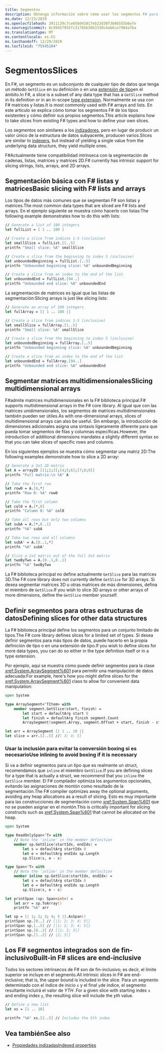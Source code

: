```yaml
---
title: Segmentos
description: Obtenga información sobre cómo usar los segmentos F# para los tipos de datos existentes y cómo definir sus propios segmentos para otros tipos de datos.
ms.date: 12/23/2019
ms.openlocfilehash: 3911139c7ce656043817eb23d30f3686555b6efe
ms.sourcegitcommit: 8c99457955fc31785b36b3330c4ab6ce7984a7ba
ms.translationtype: MT
ms.contentlocale: es-ES
ms.lasthandoff: 12/29/2019
ms.locfileid: "75545104"
---
```

# <a name="slices"></a><span data-ttu-id="e467e-103">Segmentos</span><span class="sxs-lookup"><span data-stu-id="e467e-103">Slices</span></span>

<span data-ttu-id="e467e-104">En F#, un segmento es un subconjunto de cualquier tipo de datos que tenga un método `GetSlice` en su definición o en una [extensión de tipo](type-extensions.md)en el ámbito.</span><span class="sxs-lookup"><span data-stu-id="e467e-104">In F#, a slice is a subset of any data type that has a `GetSlice` method in its definition or in an in-scope [type extension](type-extensions.md).</span></span> <span data-ttu-id="e467e-105">Normalmente se usa con F# matrices y listas.</span><span class="sxs-lookup"><span data-stu-id="e467e-105">It is most commonly used with F# arrays and lists.</span></span> <span data-ttu-id="e467e-106">En este artículo se explica cómo tomar los segmentos F# de los tipos existentes y cómo definir sus propios segmentos.</span><span class="sxs-lookup"><span data-stu-id="e467e-106">This article explains how to take slices from existing F# types and how to define your own slices.</span></span>

<span data-ttu-id="e467e-107">Los segmentos son similares a los [indizadores](./members/indexed-properties.md), pero en lugar de producir un valor único de la estructura de datos subyacente, producen varios.</span><span class="sxs-lookup"><span data-stu-id="e467e-107">Slices are similar to [indexers](./members/indexed-properties.md), but instead of yielding a single value from the underlying data structure, they yield multiple ones.</span></span>

<span data-ttu-id="e467e-108">F#Actualmente tiene compatibilidad intrínseca con la segmentación de cadenas, listas, matrices y matrices 2D.</span><span class="sxs-lookup"><span data-stu-id="e467e-108">F# currently has intrinsic support for slicing strings, lists, arrays, and 2D arrays.</span></span>

## <a name="basic-slicing-with-f-lists-and-arrays"></a><span data-ttu-id="e467e-109">Segmentación básica con F# listas y matrices</span><span class="sxs-lookup"><span data-stu-id="e467e-109">Basic slicing with F# lists and arrays</span></span>

<span data-ttu-id="e467e-110">Los tipos de datos más comunes que se segmentan F# son listas y matrices.</span><span class="sxs-lookup"><span data-stu-id="e467e-110">The most common data types that are sliced are F# lists and arrays.</span></span> <span data-ttu-id="e467e-111">En el ejemplo siguiente se muestra cómo hacerlo con listas:</span><span class="sxs-lookup"><span data-stu-id="e467e-111">The following example demonstrates how to do this with lists:</span></span>

```fsharp
// Generate a list of 100 integers
let fullList = [ 1 .. 100 ]

// Create a slice from indices 1-5 (inclusive)
let smallSlice = fullList.[1..5]
printfn "Small slice: %A" smallSlice

// Create a slice from the beginning to index 5 (inclusive)
let unboundedBeginning = fullList.[..5]
printfn "Unbounded beginning slice: %A" unboundedBeginning

// Create a slice from an index to the end of the list
let unboundedEnd = fullList.[94..]
printfn "Unbounded end slice: %A" unboundedEnd
```

<span data-ttu-id="e467e-112">La segmentación de matrices es igual que las listas de segmentación:</span><span class="sxs-lookup"><span data-stu-id="e467e-112">Slicing arrays is just like slicing lists:</span></span>

```fsharp
// Generate an array of 100 integers
let fullArray = [| 1 .. 100 |]

// Create a slice from indices 1-5 (inclusive)
let smallSlice = fullArray.[1..5]
printfn "Small slice: %A" smallSlice

// Create a slice from the beginning to index 5 (inclusive)
let unboundedBeginning = fullArray.[..5]
printfn "Unbounded beginning slice: %A" unboundedBeginning

// Create a slice from an index to the end of the list
let unboundedEnd = fullArray.[94..]
printfn "Unbounded end slice: %A" unboundedEnd
```

## <a name="slicing-multidimensional-arrays"></a><span data-ttu-id="e467e-113">Segmentar matrices multidimensionales</span><span class="sxs-lookup"><span data-stu-id="e467e-113">Slicing multidimensional arrays</span></span>

<span data-ttu-id="e467e-114">F#admite matrices multidimensionales en la F# biblioteca principal.</span><span class="sxs-lookup"><span data-stu-id="e467e-114">F# supports multidimensional arrays in the F# core library.</span></span> <span data-ttu-id="e467e-115">Al igual que con las matrices unidimensionales, los segmentos de matrices multidimensionales también pueden ser útiles.</span><span class="sxs-lookup"><span data-stu-id="e467e-115">As with one-dimensional arrays, slices of multidimensional arrays can also be useful.</span></span> <span data-ttu-id="e467e-116">Sin embargo, la introducción de dimensiones adicionales asigna una sintaxis ligeramente diferente para que pueda tomar segmentos de filas y columnas específicas.</span><span class="sxs-lookup"><span data-stu-id="e467e-116">However, the introduction of additional dimensions mandates a slightly different syntax so that you can take slices of specific rows and columns.</span></span>

<span data-ttu-id="e467e-117">En los siguientes ejemplos se muestra cómo segmentar una matriz 2D:</span><span class="sxs-lookup"><span data-stu-id="e467e-117">The following examples demonstrate how to slice a 2D array:</span></span>

```fsharp
// Generate a 3x3 2D matrix
let A = array2D [[1;2;3];[4;5;6];[7;8;9]]
printfn "Full matrix:\n %A" A

// Take the first row
let row0 = A.[0,*]
printfn "Row 0: %A" row0

// Take the first column
let col0 = A.[*,0]
printfn "Column 0: %A" col0

// Take all rows but only two columns
let subA = A.[*,0..1]
printfn "%A" subA

// Take two rows and all columns
let subA' = A.[0..1,*]
printfn "%A" subA'

// Slice a 2x2 matrix out of the full 3x3 matrix
let twoByTwo = A.[0..1,0..1]
printfn "%A" twoByTwo
```

<span data-ttu-id="e467e-118">La F# biblioteca principal no define actualmente `GetSlice` para las matrices 3D.</span><span class="sxs-lookup"><span data-stu-id="e467e-118">The F# core library does not currently define `GetSlice` for 3D arrays.</span></span> <span data-ttu-id="e467e-119">Si desea segmentar matrices 3D u otras matrices de más dimensiones, defina el miembro de `GetSlice`.</span><span class="sxs-lookup"><span data-stu-id="e467e-119">If you wish to slice 3D arrays or other arrays of more dimensions, define the `GetSlice` member yourself.</span></span>

## <a name="defining-slices-for-other-data-structures"></a><span data-ttu-id="e467e-120">Definir segmentos para otras estructuras de datos</span><span class="sxs-lookup"><span data-stu-id="e467e-120">Defining slices for other data structures</span></span>

<span data-ttu-id="e467e-121">La F# biblioteca principal define los segmentos para un conjunto limitado de tipos.</span><span class="sxs-lookup"><span data-stu-id="e467e-121">The F# core library defines slices for a limited set of types.</span></span> <span data-ttu-id="e467e-122">Si desea definir segmentos para más tipos de datos, puede hacerlo en la propia definición de tipo o en una extensión de tipo.</span><span class="sxs-lookup"><span data-stu-id="e467e-122">If you wish to define slices for more data types, you can do so either in the type definition itself or in a type extension.</span></span>

<span data-ttu-id="e467e-123">Por ejemplo, aquí se muestra cómo puede definir segmentos para la clase <xref:System.ArraySegment%601> para permitir una manipulación de datos adecuada:</span><span class="sxs-lookup"><span data-stu-id="e467e-123">For example, here's how you might define slices for the <xref:System.ArraySegment%601> class to allow for convenient data manipulation:</span></span>

```fsharp
open System

type ArraySegment<'TItem> with
    member segment.GetSlice(start, finish) =
        let start = defaultArg start 0
        let finish = defaultArg finish segment.Count
        ArraySegment(segment.Array, segment.Offset + start, finish - start)

let arr = ArraySegment [| 1 .. 10 |]
let slice = arr.[2..5] //[ 3; 4; 5]
```

### <a name="use-inlining-to-avoid-boxing-if-it-is-necessary"></a><span data-ttu-id="e467e-124">Usar la inclusión para evitar la conversión boxing si es necesario</span><span class="sxs-lookup"><span data-stu-id="e467e-124">Use inlining to avoid boxing if it is necessary</span></span>

<span data-ttu-id="e467e-125">Si va a definir segmentos para un tipo que es realmente un struct, recomendamos que `inline` el miembro `GetSlice`.</span><span class="sxs-lookup"><span data-stu-id="e467e-125">If you are defining slices for a type that is actually a struct, we recommend that you `inline` the `GetSlice` member.</span></span> <span data-ttu-id="e467e-126">El F# compilador optimiza los argumentos opcionales, evitando las asignaciones de montón como resultado de la segmentación.</span><span class="sxs-lookup"><span data-stu-id="e467e-126">The F# compiler optimizes away the optional arguments, avoiding any heap allocations as a result of slicing.</span></span> <span data-ttu-id="e467e-127">Esto es muy importante para las construcciones de segmentación como <xref:System.Span%601> que no se pueden asignar en el montón.</span><span class="sxs-lookup"><span data-stu-id="e467e-127">This is critically important for slicing constructs such as <xref:System.Span%601> that cannot be allocated on the heap.</span></span>

```fsharp
open System

type ReadOnlySpan<'T> with
    // Note the 'inline' in the member definition
    member sp.GetSlice(startIdx, endIdx) =
        let s = defaultArg startIdx 0
        let e = defaultArg endIdx sp.Length
        sp.Slice(s, e - s)

type Span<'T> with
    // Note the 'inline' in the member definition
    member inline sp.GetSlice(startIdx, endIdx) =
        let s = defaultArg startIdx 0
        let e = defaultArg endIdx sp.Length
        sp.Slice(s, e - s)

let printSpan (sp: Span<int>) =
    let arr = sp.ToArray()
    printfn "%A" arr

let sp = [| 1; 2; 3; 4; 5 |].AsSpan()
printSpan sp.[0..] // [|1; 2; 3; 4; 5|]
printSpan sp.[..5] // [|1; 2; 3; 4; 5|]
printSpan sp.[0..3] // [|1; 2; 3|]
printSpan sp.[1..2] // |2; 3|]
```

## <a name="built-in-f-slices-are-end-inclusive"></a><span data-ttu-id="e467e-128">Los F# segmentos integrados son de fin-inclusivo</span><span class="sxs-lookup"><span data-stu-id="e467e-128">Built-in F# slices are end-inclusive</span></span>

<span data-ttu-id="e467e-129">Todos los sectores intrínsecos de F# son de fin-inclusivo; es decir, el límite superior se incluye en el segmento.</span><span class="sxs-lookup"><span data-stu-id="e467e-129">All intrinsic slices in F# are end-inclusive; that is, the upper bound is included in the slice.</span></span> <span data-ttu-id="e467e-130">Para un segmento determinado con el índice de inicio `x` y el final `y`de índice, el segmento resultante incluirá el valor de *YTH* .</span><span class="sxs-lookup"><span data-stu-id="e467e-130">For a given slice with starting index `x` and ending index `y`, the resulting slice will include the *yth* value.</span></span>

```fsharp
// Define a new list
let xs = [1 .. 10]

printfn "%A" xs.[2..5] // Includes the 5th index
```

## <a name="see-also"></a><span data-ttu-id="e467e-131">Vea también</span><span class="sxs-lookup"><span data-stu-id="e467e-131">See also</span></span>

- [<span data-ttu-id="e467e-132">Propiedades indizadas</span><span class="sxs-lookup"><span data-stu-id="e467e-132">Indexed properties</span></span>](./members/indexed-properties.md)
